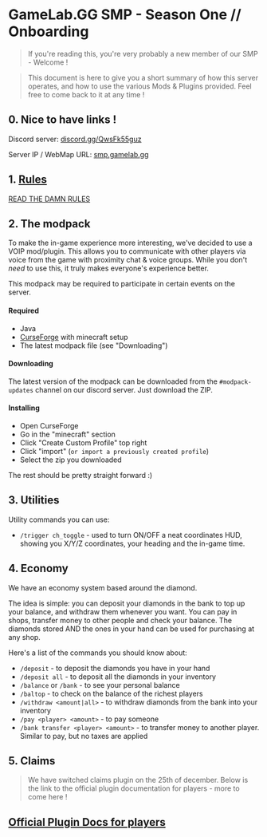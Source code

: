 # GameLab.GG SMP - Season One // Onboarding

> If you're reading this, you're very probably a new member of our SMP - Welcome !

> This document is here to give you a short summary of how this server operates, and how to use the various Mods & Plugins provided. Feel free to come back to it at any time !


## 0. Nice to have links !
Discord server: [discord.gg/QwsFk55guz](https://discord.gg/QwsFk55guz)

Server IP / WebMap URL: [smp.gamelab.gg](https://smp.gamelab.gg)

## 1. [Rules](https://github.com/itsRems/gamelab-smp-onboarding/blob/master/RULES.md)

[READ THE DAMN RULES](https://github.com/itsRems/gamelab-smp-onboarding/blob/master/RULES.md)

## 2. The modpack

To make the in-game experience more interesting, we've decided to use a VOIP mod/plugin. This allows you to communicate with other players via voice from the game with proximity chat & voice groups. While you don't *need* to use this, it truly makes everyone's experience better.

This modpack may be required to participate in certain events on the server.

#### Required
* Java
* [CurseForge](https://download.curseforge.com/) with minecraft setup
* The latest modpack file (see "Downloading")

#### Downloading
The latest version of the modpack can be downloaded from the `#modpack-updates` channel on our discord server. Just download the ZIP.
#### Installing
* Open CurseForge
* Go in the "minecraft" section
* Click "Create Custom Profile" top right
* Click "import" (`or import a previously created profile`)
* Select the zip you downloaded

The rest should be pretty straight forward :)

## 3. Utilities
Utility commands you can use:

* `/trigger ch_toggle` - used to turn ON/OFF a neat coordinates HUD, showing you X/Y/Z coordinates, your heading and the in-game time.

## 4. Economy
We have an economy system based around the diamond.

The idea is simple: you can deposit your diamonds in the bank to top up your balance, and withdraw them whenever you want. You can pay in shops, transfer money to other people and check your balance. The diamonds stored AND the ones in your hand can be used for purchasing at any shop.

Here's a list of the commands you should know about:

* `/deposit` - to deposit the diamonds you have in your hand
* `/deposit all` - to deposit all the diamonds in your inventory
* `/balance` or `/bank` - to see your personal balance
* `/baltop` - to check on the balance of the richest players
* `/withdraw <amount|all>` - to withdraw diamonds from the bank into your inventory
* `/pay <player> <amount>` - to pay someone
* `/bank transfer <player> <amount>` - to transfer money to another player. Similar to pay, but no taxes are applied

## 5. Claims

> We have switched claims plugin on the 25th of december. Below is the link to the official plugin documentation for players - more to come here !

## [Official Plugin Docs for players](https://github.com/Angeschossen/Lands/wiki/How-to-Start-as-a-Player)
